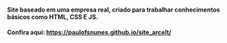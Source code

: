 #### Site baseado em uma empresa real, criado para trabalhar conhecimentos básicos como HTML, CSS E JS.

#### Confira aqui: https://paulofsnunes.github.io/site_arcelt/
